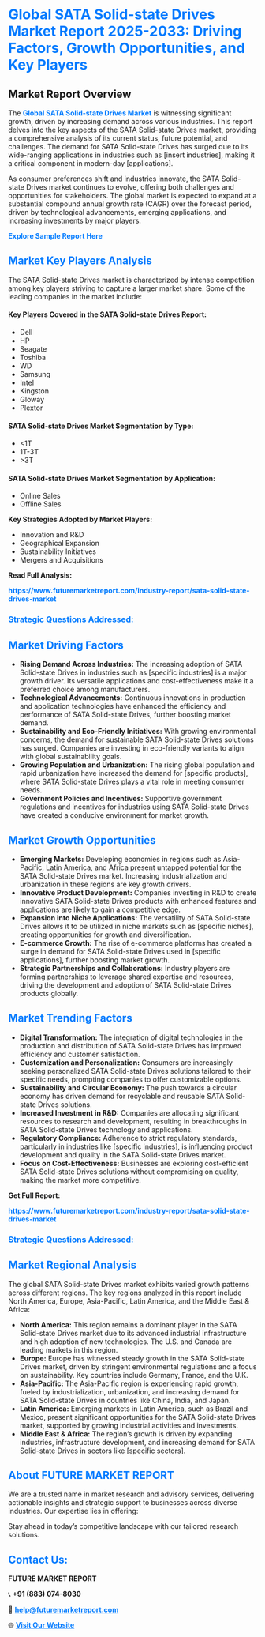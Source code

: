 <h1 style="color: #007BFF;">Global SATA Solid-state Drives Market Report 2025-2033: Driving Factors, Growth Opportunities, and Key Players</h1>

<section id="overview">
<h2>Market Report Overview</h2>
<p>The <a href="https://www.futuremarketreport.com/industry-report/sata-solid-state-drives-market" style="color: #007BFF; text-decoration: none;"><strong>Global SATA Solid-state Drives Market</strong></a> is witnessing significant growth, driven by increasing demand across various industries. This report delves into the key aspects of the SATA Solid-state Drives market, providing a comprehensive analysis of its current status, future potential, and challenges. The demand for SATA Solid-state Drives has surged due to its wide-ranging applications in industries such as [insert industries], making it a critical component in modern-day [applications].</p>
<p>As consumer preferences shift and industries innovate, the SATA Solid-state Drives market continues to evolve, offering both challenges and opportunities for stakeholders. The global market is expected to expand at a substantial compound annual growth rate (CAGR) over the forecast period, driven by technological advancements, emerging applications, and increasing investments by major players.</p>
</section>

<section id="overview">
<p><a href="https://www.futuremarketreport.com/request-sample/reportId=115255" style="color: #007BFF; text-decoration: none;"><strong>Explore Sample Report Here</strong></a></p>
</section>

<section id="key-players">
<h2 style="color: #007BFF;">Market Key Players Analysis</h2>
<p>The SATA Solid-state Drives market is characterized by intense competition among key players striving to capture a larger market share. Some of the leading companies in the market include:</p>
<h4>Key Players Covered in the SATA Solid-state Drives Report:</h4>
<ul><li>Dell</li><li>HP</li><li>Seagate</li><li>Toshiba</li><li>WD</li><li>Samsung</li><li>Intel</li><li>Kingston</li><li>Gloway</li><li>Plextor</li></ul>
<h4>SATA Solid-state Drives Market Segmentation by Type:</h4>
<ul><li>&lt;1T</li><li>1T-3T</li><li>&gt;3T</li></ul>

<h4>SATA Solid-state Drives Market Segmentation by Application:</h4>
<ul><li>Online Sales</li><li>Offline Sales</li></ul>
<p><strong>Key Strategies Adopted by Market Players:</strong></p>
<ul>
<li>Innovation and R&D</li>
<li>Geographical Expansion</li>
<li>Sustainability Initiatives</li>
<li>Mergers and Acquisitions</li>
</ul>
</section>

<section>
<p><strong>Read Full Analysis: </strong></p><a href="https://www.futuremarketreport.com/industry-report/sata-solid-state-drives-market" style="color: #007BFF; text-decoration: none;"><strong>https://www.futuremarketreport.com/industry-report/sata-solid-state-drives-market</strong></a>
<h3 style="color: #007BFF;">Strategic Questions Addressed:</h3>
</section>

<section id="driving-factors">
<h2 style="color: #007BFF;">Market Driving Factors</h2>
<ul>
<li><strong>Rising Demand Across Industries:</strong> The increasing adoption of SATA Solid-state Drives in industries such as [specific industries] is a major growth driver. Its versatile applications and cost-effectiveness make it a preferred choice among manufacturers.</li>
<li><strong>Technological Advancements:</strong> Continuous innovations in production and application technologies have enhanced the efficiency and performance of SATA Solid-state Drives, further boosting market demand.</li>
<li><strong>Sustainability and Eco-Friendly Initiatives:</strong> With growing environmental concerns, the demand for sustainable SATA Solid-state Drives solutions has surged. Companies are investing in eco-friendly variants to align with global sustainability goals.</li>
<li><strong>Growing Population and Urbanization:</strong> The rising global population and rapid urbanization have increased the demand for [specific products], where SATA Solid-state Drives plays a vital role in meeting consumer needs.</li>
<li><strong>Government Policies and Incentives:</strong> Supportive government regulations and incentives for industries using SATA Solid-state Drives have created a conducive environment for market growth.</li>
</ul>
</section>

<section id="growth-opportunities">
<h2 style="color: #007BFF;">Market Growth Opportunities</h2>
<ul>
<li><strong>Emerging Markets:</strong> Developing economies in regions such as Asia-Pacific, Latin America, and Africa present untapped potential for the SATA Solid-state Drives market. Increasing industrialization and urbanization in these regions are key growth drivers.</li>
<li><strong>Innovative Product Development:</strong> Companies investing in R&D to create innovative SATA Solid-state Drives products with enhanced features and applications are likely to gain a competitive edge.</li>
<li><strong>Expansion into Niche Applications:</strong> The versatility of SATA Solid-state Drives allows it to be utilized in niche markets such as [specific niches], creating opportunities for growth and diversification.</li>
<li><strong>E-commerce Growth:</strong> The rise of e-commerce platforms has created a surge in demand for SATA Solid-state Drives used in [specific applications], further boosting market growth.</li>
<li><strong>Strategic Partnerships and Collaborations:</strong> Industry players are forming partnerships to leverage shared expertise and resources, driving the development and adoption of SATA Solid-state Drives products globally.</li>
</ul>
</section>

<section id="trending-factors">
<h2 style="color: #007BFF;">Market Trending Factors</h2>
<ul>
<li><strong>Digital Transformation:</strong> The integration of digital technologies in the production and distribution of SATA Solid-state Drives has improved efficiency and customer satisfaction.</li>
<li><strong>Customization and Personalization:</strong> Consumers are increasingly seeking personalized SATA Solid-state Drives solutions tailored to their specific needs, prompting companies to offer customizable options.</li>
<li><strong>Sustainability and Circular Economy:</strong> The push towards a circular economy has driven demand for recyclable and reusable SATA Solid-state Drives solutions.</li>
<li><strong>Increased Investment in R&D:</strong> Companies are allocating significant resources to research and development, resulting in breakthroughs in SATA Solid-state Drives technology and applications.</li>
<li><strong>Regulatory Compliance:</strong> Adherence to strict regulatory standards, particularly in industries like [specific industries], is influencing product development and quality in the SATA Solid-state Drives market.</li>
<li><strong>Focus on Cost-Effectiveness:</strong> Businesses are exploring cost-efficient SATA Solid-state Drives solutions without compromising on quality, making the market more competitive.</li>
</ul>
</section>

<section>
<p><strong>Get Full Report: </strong></p><a href="https://www.futuremarketreport.com/industry-report/sata-solid-state-drives-market" style="color: #007BFF; text-decoration: none;"><strong>https://www.futuremarketreport.com/industry-report/sata-solid-state-drives-market</strong></a>
<h3 style="color: #007BFF;">Strategic Questions Addressed:</h3>
</section>


<section id="regional-analysis">
<h2 style="color: #007BFF;">Market Regional Analysis</h2>
<p>The global SATA Solid-state Drives market exhibits varied growth patterns across different regions. The key regions analyzed in this report include North America, Europe, Asia-Pacific, Latin America, and the Middle East & Africa:</p>
<ul>
<li><strong>North America:</strong> This region remains a dominant player in the SATA Solid-state Drives market due to its advanced industrial infrastructure and high adoption of new technologies. The U.S. and Canada are leading markets in this region.</li>
<li><strong>Europe:</strong> Europe has witnessed steady growth in the SATA Solid-state Drives market, driven by stringent environmental regulations and a focus on sustainability. Key countries include Germany, France, and the U.K.</li>
<li><strong>Asia-Pacific:</strong> The Asia-Pacific region is experiencing rapid growth, fueled by industrialization, urbanization, and increasing demand for SATA Solid-state Drives in countries like China, India, and Japan.</li>
<li><strong>Latin America:</strong> Emerging markets in Latin America, such as Brazil and Mexico, present significant opportunities for the SATA Solid-state Drives market, supported by growing industrial activities and investments.</li>
<li><strong>Middle East & Africa:</strong> The region’s growth is driven by expanding industries, infrastructure development, and increasing demand for SATA Solid-state Drives in sectors like [specific sectors].</li>
</ul>
</section>

<footer>
<h2 style="color: #007BFF;">About FUTURE MARKET REPORT</h2>
<p>We are a trusted name in market research and advisory services, delivering actionable insights and strategic support to businesses across diverse industries. Our expertise lies in offering:</p>

<p>Stay ahead in today’s competitive landscape with our tailored research solutions.</p>

<h2 style="color: #007BFF;">Contact Us:</h2>
<p><strong>FUTURE MARKET REPORT</strong></p>
<p>📞 <strong>+91 (883) 074-8030</strong></p>
<p>📧 <strong><a href="mailto:help@futuremarketreport.com" style="color: #007BFF;">help@futuremarketreport.com</a></strong></p>
<p>🌐 <strong><a href="https://www.futuremarketreport.com/" style="color: #007BFF;">Visit Our Website</a></strong></p>
</footer>